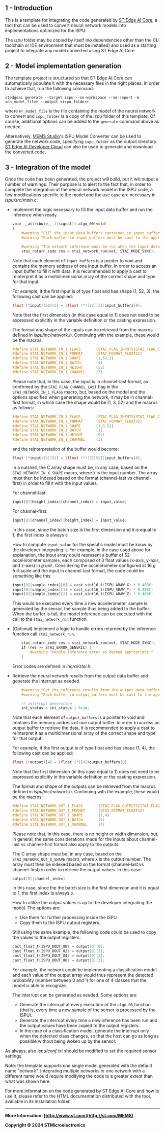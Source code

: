 ## 1 - Introduction

This is a template for integrating the code generated by [ST Edge AI Core](https://www.st.com/en/development-tools/stedgeai-core.html), a tool that can be used to convert neural network models into implementations optimized for the ISPU.

The *ispu* folder may be copied by itself (no dependencies other than the CLI toolchain or IDE environment that must be installed) and used as a starting project to integrate any model converted using ST Edge AI Core.


## 2 - Model implementation generation

The template project is structured so that ST Edge AI Core can automatically populate it with the necessary files in the right places. In order to achieve that, run the following command:

```shell
stedgeai generate --target ispu --no-workspace --no-report -m <nn_model_file> --output <ispu_folder>
```

where `nn_model_file` is the file containing the model of the neural network to convert and `ispu_folder` is a copy of the *ispu* folder of this template. Of course, additional options can be added to the `generate` command above as needed.

Alternatively, [MEMS Studio](https://www.st.com/en/development-tools/mems-studio.html)'s ISPU Model Converter can be used to generate the network code, specifying `ispu_folder` as the output directory. [ST Edge AI Developer Cloud](https://www.st.com/en/development-tools/stedgeai-dc.html) can also be used to generate and download the converted code.


## 3 - Integration of the model

Once the code has been generated, the project will build, but it will output a number of warnings. Their purpose is to alert to the fact that, in order to complete the integration of the neural network model in the ISPU code, a few modifications specific to the model and the use case are necessary in *ispu/src/main.c*:

* Implement the logic necessary to fill the input data buffer and run the inference when ready.

  ```c
  void __attribute__ ((signal)) algo_00(void)
  {
      #warning "Fill the input data buffers contained in input_buffers."
      #warning "Each buffer in input_buffers must be cast to the appropriate type before accessing it."

      #warning "The network inference must be run when the input data buffers are ready."
      stai_return_code res = stai_network_run(net, STAI_MODE_SYNC);
  ```

  Note that each element of `input_buffers` is a pointer to void and contains the memory address of one input buffer. In order to access an input buffer to fill it with data, it is recommended to apply a cast to reinterpret it as a multidimensional array of the correct shape and type for that input.

  For example, if the first input is of type float and has shape (1, 52, 3), the following cast can be applied:
  ```c
  float (*input)[52][3] = (float (*)[52][3])input_buffers[0];
  ```

  Note that the first dimension (in this case equal to 1) does not need to be expressed explicitly in the variable definition or the casting expression.

  The format and shape of the inputs can be retrieved from the macros defined in *ispu/inc/network.h*. Continuing with the example, these would be the macros:
  ```c
  #define STAI_NETWORK_IN_1_FLAGS       (STAI_FLAG_INPUTS|STAI_FLAG_CHANNEL_LAST|STAI_FLAG_HAS_BATCH)
  #define STAI_NETWORK_IN_1_FORMAT      (STAI_FORMAT_FLOAT32)
  #define STAI_NETWORK_IN_1_SHAPE       {1,52,3}
  #define STAI_NETWORK_IN_1_BATCH       (1)
  #define STAI_NETWORK_IN_1_HEIGHT      (52)
  #define STAI_NETWORK_IN_1_CHANNEL     (3)
  ```

  Please note that, in this case, the input is in channel-last format, as confirmed by the `STAI_FLAG_CHANNEL_LAST` flag in the `STAI_NETWORK_IN_1_FLAGS` macro, but, based on the model and the options specified when generating the network, it may be in channel-first format, in which case the shape would be (1, 3, 52) and the macros as follows:
  ```c
  #define STAI_NETWORK_IN_1_FLAGS       (STAI_FLAG_INPUTS|STAI_FLAG_CHANNEL_FIRST|STAI_FLAG_HAS_BATCH)
  #define STAI_NETWORK_IN_1_FORMAT      (STAI_FORMAT_FLOAT32)
  #define STAI_NETWORK_IN_1_SHAPE       {1,3,52}
  #define STAI_NETWORK_IN_1_BATCH       (1)
  #define STAI_NETWORK_IN_1_HEIGHT      (52)
  #define STAI_NETWORK_IN_1_CHANNEL     (3)
  ```

  and the reinterpretation of the buffer would become:
  ```c
  float (*input)[3][52] = (float (*)[3][52])input_buffers[0];
  ```

  In a nutshell, the C array shape must be, in any case, based on the `STAI_NETWORK_IN_X_SHAPE` macro, where `X` is the input number. The array must then be indexed based on the format (channel-last vs channel-first) in order to fill it with the input values.

  For channel-last:
  ```c
  input[0][height_index][channel_index] = input_value;
  ```
  For channel-first:
  ```c
  input[0][channel_index][height_index] = input_value;
  ```

  In this case, since the batch size is the first dimension and it is equal to 1, the first index is always `0`.

  How to compute `input_value` for the specific model must be know by the developer integrating it. For example, in the case used above for explanation, the input array could represent a buffer of 52 accelerometer samples, each composed of 3 float values (x-axis, y-axis, and z-axis) in *g* unit. Considering the accelerometer configured at 16 *g* full-scale and the input in channel-last format, the code could be something like this:
  ```c
  input[0][sample_index][0] = cast_sint16_t(ISPU_ARAW_X) * 0.488f;
  input[0][sample_index][1] = cast_sint16_t(ISPU_ARAW_Y) * 0.488f;
  input[0][sample_index][2] = cast_sint16_t(ISPU_ARAW_Z) * 0.488f;
  ```

  This would be executed every time a new accelerometer sample is generated by the sensor, the sample thus being added to the buffer. When the buffer is full, the model inference can be executed with the call to the `stai_network_run` function.

* (Optional) Implement a logic to handle errors returned by the inference function call `stai_network_run`.

  ```c
      stai_return_code res = stai_network_run(net, STAI_MODE_SYNC);
      if (res >= STAI_ERROR_GENERIC) {
          #warning "Handle inference error as deemed appropriate."
      }
  ```

  Error codes are defined in *inc/ai/stai.h*.

* Retrieve the neural network results from the output data buffer and generate the interrupt as needed.

  ```c
      #warning "Get the inference results from the output data buffers contained in output_buffers."
      #warning "Each buffer in output_buffers must be cast to the appropriate type before accessing it."

      // interrupt generation
      int_status = int_status | 0x1u;
  ```

  Note that each element of `output_buffers` is a pointer to void and contains the memory address of one output buffer. In order to access an output buffer to retrieve the data, it is recommended to apply a cast to reinterpret it as a multidimensional array of the correct shape and type for that output.

  For example, if the first output is of type float and has shape (1, 4), the following cast can be applied:
  ```c
  float (*output)[4] = (float (*)[4])output_buffers[0];
  ```

  Note that the first dimension (in this case equal to 1) does not need to be expressed explicitly in the variable definition or the casting expression.

  The format and shape of the outputs can be retrieved from the macros defined in *ispu/inc/network.h*. Continuing with the example, these would be the macros:
  ```c
  #define STAI_NETWORK_OUT_1_FLAGS       (STAI_FLAG_OUTPUTS|STAI_FLAG_CHANNEL_LAST|STAI_FLAG_HAS_BATCH)
  #define STAI_NETWORK_OUT_1_FORMAT      (STAI_FORMAT_FLOAT32)
  #define STAI_NETWORK_OUT_1_SHAPE       {1,4}
  #define STAI_NETWORK_OUT_1_BATCH       (1)
  #define STAI_NETWORK_OUT_1_CHANNEL     (4)
  ```

  Please note that, in this case, there is no height or width dimension, but, in general, the same considerations made for the inputs about channel-last vs channel-first format also apply to the outputs.

  The C array shape must be, in any case, based on the `STAI_NETWORK_OUT_X_SHAPE` macro, where `X` is the output number. The array must then be indexed based on the format (channel-last vs channel-first) in order to retrieve the output values. In this case:
  ```c
  output[0][channel_index]
  ```

  In this case, since the the batch size is the first dimension and it is equal to 1, the first index is always `0`.

  How to utilize the output values is up to the developer integrating the model. The options are:
  * Use them for further processing inside the ISPU.
  * Copy them to the ISPU output registers.

  Still using the same example, the following code could be used to copy the values to the output registers:
  ```c
  cast_float_t(ISPU_DOUT_00) = output[0][0];
  cast_float_t(ISPU_DOUT_02) = output[0][1];
  cast_float_t(ISPU_DOUT_04) = output[0][2];
  cast_float_t(ISPU_DOUT_06) = output[0][3];
  ```

  For example, the network could be implementing a classification model and each value of the output array would thus represent the detected probability (number between 0 and 1) for one of 4 classes that the model is able to recognize.

  The interrupt can be generated as needed. Some options are:
  * Generate the interrupt at every execution of the `algo_00` function (that is, every time a new sample of the sensor is processed by the ISPU).
  * Generate the interrupt every time a new inference has been run and the output values have been copied to the output registers.
  * In the case of a classification model, generate the interrupt only when the detected class changes, so that the host can go as long as possible without being woken up by the sensor.

As always, also *ispu/conf.txt* should be modified to set the required sensor settings.

Note: the template supports one single model generated with the default name "network". Integrating multiple networks or one network with a different name would require modifying the code to a greater extent than what was shown here.

For more information on the code generated by ST Edge AI Core and how to use it, please refer to the HTML documentation distributed with the tool, available in its installation folder.

------

**More Information: [http://www.st.com](http://st.com/MEMS)**

**Copyright © 2024 STMicroelectronics**
